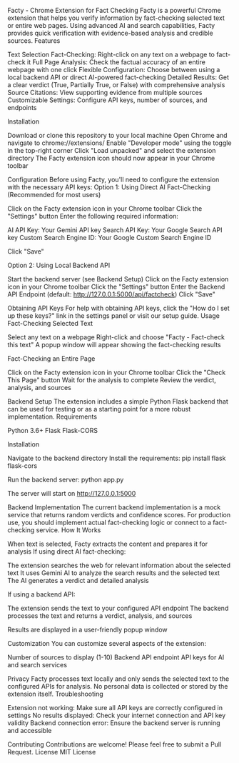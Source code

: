 Facty - Chrome Extension for Fact Checking
Facty is a powerful Chrome extension that helps you verify information by fact-checking selected text or entire web pages. Using advanced AI and search capabilities, Facty provides quick verification with evidence-based analysis and credible sources.
Features

Text Selection Fact-Checking: Right-click on any text on a webpage to fact-check it
Full Page Analysis: Check the factual accuracy of an entire webpage with one click
Flexible Configuration: Choose between using a local backend API or direct AI-powered fact-checking
Detailed Results: Get a clear verdict (True, Partially True, or False) with comprehensive analysis
Source Citations: View supporting evidence from multiple sources
Customizable Settings: Configure API keys, number of sources, and endpoints

Installation

Download or clone this repository to your local machine
Open Chrome and navigate to chrome://extensions/
Enable "Developer mode" using the toggle in the top-right corner
Click "Load unpacked" and select the extension directory
The Facty extension icon should now appear in your Chrome toolbar

Configuration
Before using Facty, you'll need to configure the extension with the necessary API keys:
Option 1: Using Direct AI Fact-Checking (Recommended for most users)

Click on the Facty extension icon in your Chrome toolbar
Click the "Settings" button
Enter the following required information:

AI API Key: Your Gemini API key
Search API Key: Your Google Search API key
Custom Search Engine ID: Your Google Custom Search Engine ID


Click "Save"

Option 2: Using Local Backend API

Start the backend server (see Backend Setup)
Click on the Facty extension icon in your Chrome toolbar
Click the "Settings" button
Enter the Backend API Endpoint (default: http://127.0.0.1:5000/api/factcheck)
Click "Save"

Obtaining API Keys
For help with obtaining API keys, click the "How do I set up these keys?" link in the settings panel or visit our setup guide.
Usage
Fact-Checking Selected Text

Select any text on a webpage
Right-click and choose "Facty - Fact-check this text"
A popup window will appear showing the fact-checking results

Fact-Checking an Entire Page

Click on the Facty extension icon in your Chrome toolbar
Click the "Check This Page" button
Wait for the analysis to complete
Review the verdict, analysis, and sources

Backend Setup
The extension includes a simple Python Flask backend that can be used for testing or as a starting point for a more robust implementation.
Requirements

Python 3.6+
Flask
Flask-CORS

Installation

Navigate to the backend directory
Install the requirements:
pip install flask flask-cors

Run the backend server:
python app.py

The server will start on http://127.0.0.1:5000

Backend Implementation
The current backend implementation is a mock service that returns random verdicts and confidence scores. For production use, you should implement actual fact-checking logic or connect to a fact-checking service.
How It Works

When text is selected, Facty extracts the content and prepares it for analysis
If using direct AI fact-checking:

The extension searches the web for relevant information about the selected text
It uses Gemini AI to analyze the search results and the selected text
The AI generates a verdict and detailed analysis


If using a backend API:

The extension sends the text to your configured API endpoint
The backend processes the text and returns a verdict, analysis, and sources


Results are displayed in a user-friendly popup window

Customization
You can customize several aspects of the extension:

Number of sources to display (1-10)
Backend API endpoint
API keys for AI and search services

Privacy
Facty processes text locally and only sends the selected text to the configured APIs for analysis. No personal data is collected or stored by the extension itself.
Troubleshooting

Extension not working: Make sure all API keys are correctly configured in settings
No results displayed: Check your internet connection and API key validity
Backend connection error: Ensure the backend server is running and accessible

Contributing
Contributions are welcome! Please feel free to submit a Pull Request.
License
MIT License
